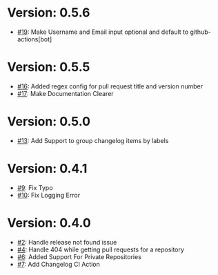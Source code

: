 Version: 0.5.6
==============

* [#19](https://github.com/saadmk11/changelog-ci/pull/19): Make Username and Email input optional and default to github-actions[bot]


Version: 0.5.5
==============

* [#16](https://github.com/saadmk11/changelog-ci/pull/16): Added regex config for pull request title and version number
* [#17](https://github.com/saadmk11/changelog-ci/pull/17): Make Documentation Clearer


Version: 0.5.0
==============

* [#13](https://github.com/saadmk11/changelog-ci/pull/13): Add Support to group changelog items by labels


Version: 0.4.1
==============

* [#9](https://github.com/saadmk11/changelog-ci/pull/9): Fix Typo
* [#10](https://github.com/saadmk11/changelog-ci/pull/10): Fix Logging Error


Version: 0.4.0
==============

* [#2](https://github.com/saadmk11/changelog-ci/pull/2): Handle release not found issue
* [#4](https://github.com/saadmk11/changelog-ci/pull/4): Handle 404 while getting pull requests for a repository
* [#6](https://github.com/saadmk11/changelog-ci/pull/6): Added Support For Private Repositories
* [#7](https://github.com/saadmk11/changelog-ci/pull/7): Add Changelog CI Action
